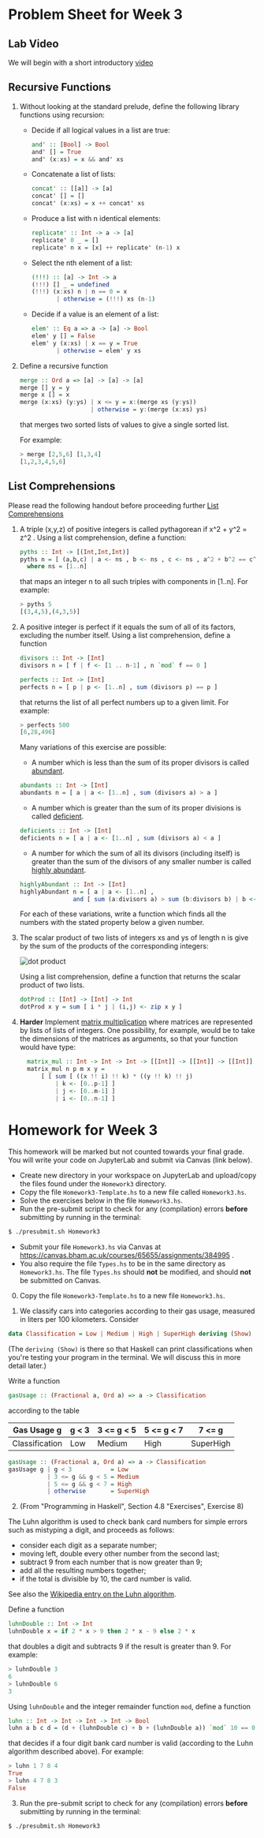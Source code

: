# Problem Sheet for Week 3

## Lab Video

We will begin with a short introductory [video](https://bham.cloud.panopto.eu/Panopto/Pages/Viewer.aspx?id=a0391430-ddbf-4832-848f-af2a01288477)

## Recursive Functions

1. Without looking at the standard prelude, define the following library functions using recursion:

	* Decide if all logical values in a list are true:

		```haskell
		and' :: [Bool] -> Bool
        and' [] = True
        and' (x:xs) = x && and' xs
		```
	* Concatenate a list of lists:

		```haskell
		concat' :: [[a]] -> [a]
        concat' [] = []
        concat' (x:xs) = x ++ concat' xs
		```
	* Produce a list with n identical elements:

		```haskell
		replicate' :: Int -> a -> [a]
        replicate' 0 _ = []
        replicate' n x = [x] ++ replicate' (n-1) x
		```

	* Select the nth element of a list:

		```haskell
        (!!!) :: [a] -> Int -> a
        (!!!) [] _ = undefined
        (!!!) (x:xs) n | n == 0 = x
               | otherwise = (!!!) xs (n-1)
		```

	* Decide if a value is an element of a list:

		```haskell
        elem' :: Eq a => a -> [a] -> Bool
        elem' y [] = False
        elem' y (x:xs) | x == y = True
               | otherwise = elem' y xs
        ```

1. Define a recursive function

	```haskell
	merge :: Ord a => [a] -> [a] -> [a]
    merge [] y = y
    merge x [] = x
    merge (x:xs) (y:ys) | x <= y = x:(merge xs (y:ys))
                        | otherwise = y:(merge (x:xs) ys)
	```
	that merges two sorted lists of values to give a single sorted list.

	For example:

	```hs
	> merge [2,5,6] [1,3,4]
	[1,2,3,4,5,6]
	```

## List Comprehensions

Please read the following handout before proceeding further [List Comprehensions](/files/LectureNotes/Sections/list_comprehensions.md)

1. A triple (x,y,z) of positive integers is called pythagorean if
x^2 + y^2 = z^2 . Using a list comprehension, define a function:

    ```haskell
    pyths :: Int -> [(Int,Int,Int)]
    pyths n = [ (a,b,c) | a <- ns , b <- ns , c <- ns , a^2 + b^2 == c^2 ]
      where ns = [1..n]
    ```

    that maps an integer n to all such triples with components in
    [1..n]. For example:

    ```hs
    > pyths 5
    [(3,4,5),(4,3,5)]
    ```

1. A positive integer is perfect if it equals the sum of all of its
   factors, excluding the number itself. Using a list comprehension,
   define a function

    ```haskell
    divisors :: Int -> [Int]
    divisors n = [ f | f <- [1 .. n-1] , n `mod` f == 0 ]

    perfects :: Int -> [Int]
    perfects n = [ p | p <- [1..n] , sum (divisors p) == p ]
    ```

    that returns the list of all perfect numbers up to a given limit. For example:

    ```hs
    > perfects 500
    [6,28,496]
    ```

	Many variations of this exercise are possible:

    * A number which is less than the sum of its proper divisors is called [abundant](https://en.wikipedia.org/wiki/Abundant_number).
    ```haskell
    abundants :: Int -> [Int]
    abundants n = [ a | a <- [1..n] , sum (divisors a) > a ]
    ```

    * A number which is greater than the sum of its proper divisions is called [deficient](https://en.wikipedia.org/wiki/Deficient_number).
    ```haskell
    deficients :: Int -> [Int]
    deficients n = [ a | a <- [1..n] , sum (divisors a) < a ]
    ```

    * A number for which the sum of all its divisors (including itself) is greater than
	the sum of the divisors of any smaller number is called [highly abundant](https://en.wikipedia.org/wiki/Highly_abundant_number).
    ```haskell
    highlyAbundant :: Int -> [Int]
    highlyAbundant n = [ a | a <- [1..n] ,
                   and [ sum (a:divisors a) > sum (b:divisors b) | b <- [1..a-1] ] ]
    ```

	For each of these variations, write a function which finds all the numbers with the
	stated property below a given number.

1. The scalar product of two lists of integers xs and ys of length n is give by the sum of the products of the corresponding integers:

    ![dot product](./assets/dot-prod.png)

    Using a list comprehension, define a function that returns the scalar product of two lists.

    ```haskell
    dotProd :: [Int] -> [Int] -> Int
    dotProd x y = sum [ i * j | (i,j) <- zip x y ]
    ```

1.  **Harder** Implement [matrix multiplication](https://en.wikipedia.org/wiki/Matrix_multiplication) where matrices are represented by lists of lists of integers.  One possibility, for example, would be to take the dimensions of the matrices as arguments, so that your function would have type:

    ```haskell
      matrix_mul :: Int -> Int -> Int -> [[Int]] -> [[Int]] -> [[Int]]
      matrix_mul n p m x y =
          [ [ sum [ ((x !! i) !! k) * ((y !! k) !! j)
              | k <- [0..p-1] ]
              | j <- [0..m-1] ]
              | i <- [0..n-1] ]
	```

# Homework for Week 3

This homework will be marked but not counted towards your final grade. You will write your code on JupyterLab and
submit via Canvas (link below).

- Create new directory in your workspace on JupyterLab and upload/copy the files found under the `Homework3` directory.
- Copy the file `Homework3-Template.hs` to a new file called `Homework3.hs`.
- Solve the exercises below in the file `Homework3.hs`.
- Run the pre-submit script to check for any (compilation) errors **before** submitting by running in the terminal:

```bash
$ ./presubmit.sh Homework3
```
- Submit your file `Homework3.hs` via Canvas at https://canvas.bham.ac.uk/courses/65655/assignments/384995 .
- You also require the file `Types.hs` to be in the same directory as `Homework3.hs`. The file `Types.hs` should **not** be modified, and should **not** be submitted on Canvas.

0. Copy the file `Homework3-Template.hs` to a new file `Homework3.hs`.

1. We classify cars into categories according to their gas usage, measured in liters per 100 kilometers.
Consider
```haskell
data Classification = Low | Medium | High | SuperHigh deriving (Show)
```
(The `deriving (Show)` is there so that Haskell can print classifications when you're testing your program in the terminal. We will discuss this in more detail later.)

Write a function
```hs
gasUsage :: (Fractional a, Ord a) => a -> Classification
```
according to the table

| Gas Usage g        | g < 3 | 3 <= g < 5 |  5 <= g < 7 | 7 <= g    |
|--------------------|-------|------------|-------------|-----------|
| Classification     | Low   | Medium     | High        | SuperHigh |


```haskell
gasUsage :: (Fractional a, Ord a) => a -> Classification
gasUsage g | g < 3           = Low
           | 3 <= g && g < 5 = Medium
           | 5 <= g && g < 7 = High
           | otherwise       = SuperHigh
```

2. (From "Programming in Haskell", Section 4.8 "Exercises", Exercise 8)

The Luhn algorithm is used to check bank card numbers for simple errors such as mistyping a digit, and proceeds as follows:
- consider each digit as a separate number;
- moving left, double every other number from the second last;
- subtract 9 from each number that is now greater than 9;
- add all the resulting numbers together;
- if the total is divisible by 10, the card number is valid.

See also the [Wikipedia entry on the Luhn algorithm](https://en.wikipedia.org/wiki/Luhn_algorithm).

Define a function
```haskell
luhnDouble :: Int -> Int
luhnDouble x = if 2 * x > 9 then 2 * x - 9 else 2 * x
```
that doubles a digit and
subtracts 9 if the result is greater than 9. For example:
```hs
> luhnDouble 3
6
> luhnDouble 6
3
```
Using `luhnDouble` and the integer remainder function `mod`, define a function
```haskell
luhn :: Int -> Int -> Int -> Int -> Bool
luhn a b c d = (d + (luhnDouble c) + b + (luhnDouble a)) `mod` 10 == 0
```
that decides if a four digit bank card number is valid (according to the Luhn algorithm described above).
For example:
```hs
> luhn 1 7 8 4
True
> luhn 4 7 8 3
False
```

3. Run the pre-submit script to check for any (compilation) errors **before** submitting by running in the terminal:
```bash
$ ./presubmit.sh Homework3
```


